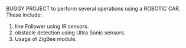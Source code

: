 BUGGY PROJECT
to perform several operations using a ROBOTIC CAR.
These include:
1. line Follower using IR sensors.
2. obstacle detection using Ultra Sonic sensors.
3. Usage of ZigBee module.
